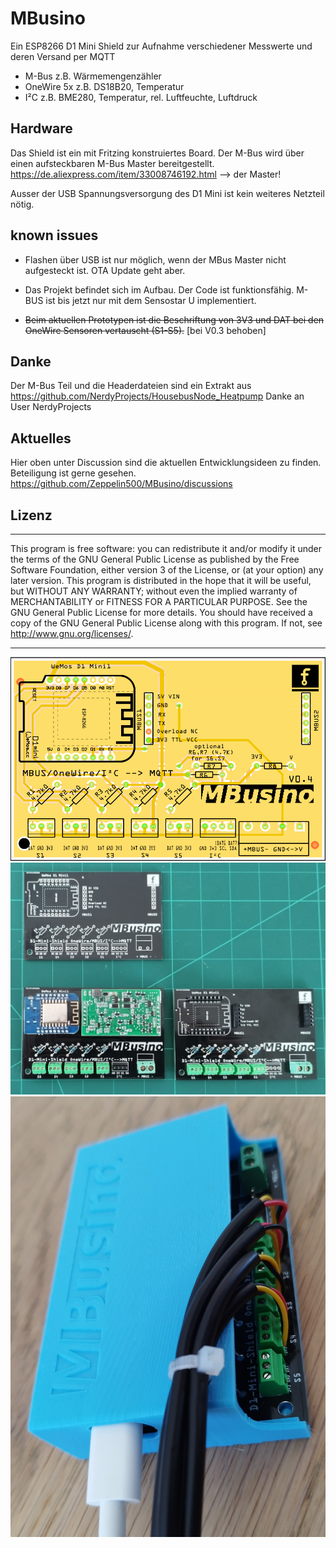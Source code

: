 # MBusino
Ein ESP8266 D1 Mini Shield zur Aufnahme verschiedener Messwerte und deren Versand per MQTT

- M-Bus z.B. Wärmemengenzähler 
- OneWire 5x z.B. DS18B20, Temperatur
- I²C z.B. BME280, Temperatur, rel. Luftfeuchte, Luftdruck

## Hardware
Das Shield ist ein mit Fritzing konstruiertes Board.
Der M-Bus wird über einen aufsteckbaren M-Bus Master bereitgestellt.
https://de.aliexpress.com/item/33008746192.html --> der Master!

Ausser der USB Spannungsversorgung des D1 Mini ist kein weiteres Netzteil nötig.

## known issues
- Flashen über USB ist nur möglich, wenn der MBus Master nicht aufgesteckt ist. OTA Update geht aber.

- Das Projekt befindet sich im Aufbau. Der Code ist funktionsfähig. M-BUS ist bis jetzt nur mit dem Sensostar U implementiert.

- ~~Beim aktuellen Prototypen ist die Beschriftung von 3V3 und DAT bei den OneWire Sensoren vertauscht (S1-S5).~~ [bei V0.3 behoben]

## Danke
Der M-Bus Teil und die Headerdateien sind ein Extrakt aus https://github.com/NerdyProjects/HousebusNode_Heatpump
Danke an User NerdyProjects 

## Aktuelles
Hier oben unter Discussion sind die aktuellen Entwicklungsideen zu finden. Beteiligung ist gerne gesehen.
https://github.com/Zeppelin500/MBusino/discussions


## Lizenz
****************************************************
This program is free software: you can redistribute it and/or modify it under the terms of the GNU General Public License as published by
the Free Software Foundation, either version 3 of the License, or (at your option) any later version. This program is distributed in the hope that it will be useful,
but WITHOUT ANY WARRANTY; without even the implied warranty of MERCHANTABILITY or FITNESS FOR A PARTICULAR PURPOSE.  See the GNU General Public License for more details.
You should have received a copy of the GNU General Public License along with this program.  If not, see <http://www.gnu.org/licenses/>.
****************************************************
![PCB](/pictures/MBusino_V04_Leiterplatte.png)
![Bild](pictures/MBusino.jpg)
![Bild](pictures/case.jpg)
